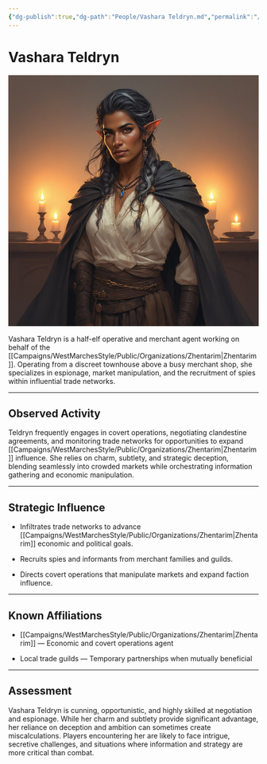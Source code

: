 ```yaml
---
{"dg-publish":true,"dg-path":"People/Vashara Teldryn.md","permalink":"/people/vashara-teldryn/","tags":["NPC","Zhentarim"],"dgShowFileTree":true}
---
```


# **Vashara Teldryn**

![Vashara_Teldryn.jpg](/img/user/_assets/WestMarchesStyle/NPC%20Portraits/Vashara_Teldryn.jpg)

Vashara Teldryn is a half-elf operative and merchant agent working on behalf of the [[Campaigns/WestMarchesStyle/Public/Organizations/Zhentarim\|Zhentarim]]. Operating from a discreet townhouse above a busy merchant shop, she specializes in espionage, market manipulation, and the recruitment of spies within influential trade networks.

---

## Observed Activity

Teldryn frequently engages in covert operations, negotiating clandestine agreements, and monitoring trade networks for opportunities to expand [[Campaigns/WestMarchesStyle/Public/Organizations/Zhentarim\|Zhentarim]] influence. She relies on charm, subtlety, and strategic deception, blending seamlessly into crowded markets while orchestrating information gathering and economic manipulation.

---

## Strategic Influence

- Infiltrates trade networks to advance [[Campaigns/WestMarchesStyle/Public/Organizations/Zhentarim\|Zhentarim]] economic and political goals.
    
- Recruits spies and informants from merchant families and guilds.
    
- Directs covert operations that manipulate markets and expand faction influence.
    

---

## Known Affiliations

- [[Campaigns/WestMarchesStyle/Public/Organizations/Zhentarim\|Zhentarim]] — Economic and covert operations agent
    
- Local trade guilds — Temporary partnerships when mutually beneficial
    

---

## Assessment

Vashara Teldryn is cunning, opportunistic, and highly skilled at negotiation and espionage. While her charm and subtlety provide significant advantage, her reliance on deception and ambition can sometimes create miscalculations. Players encountering her are likely to face intrigue, secretive challenges, and situations where information and strategy are more critical than combat.